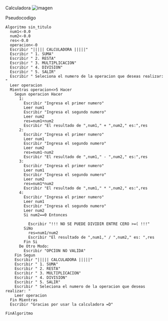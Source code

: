 Calculadora
![imagen](https://user-images.githubusercontent.com/111446113/188190984-f1c3bea2-725e-4c49-9352-2afbf70d1d6b.png)

Pseudocodigo

    Algoritmo sin_titulo
      num1<-0.0
      num2<-0.0
      res<-0.0
      operacion<-0
      Escribir "||||| CALCULADORA |||||"
      Escribir " 1. SUMA"
      Escribir " 2. RESTA"
      Escribir " 3. MULTIPLICACION"
      Escribir " 4. DIVISION"
      Escribir " 5. SALIR"
      Escribir " Seleciona el numero de la operacion que deseas realizar: "
      Leer operacion
      Mientras operacion<>5 Hacer
        Segun operacion Hacer
          1:
            Escribir "Ingresa el primer numero"
            Leer num1
            Escribir "Ingresa el segundo numero"
            Leer num2
            res=num1+num2
            Escribir "El resultado de ",num1," + ",num2," es:",res
          2:
            Escribir "Ingresa el primer numero"
            Leer num1
            Escribir "Ingresa el segundo numero"
            Leer num2
            res=num1-num2
            Escribir "El resultado de ",num1," - ",num2," es:",res
          3:
            Escribir "Ingresa el primer numero"
            Leer num1
            Escribir "Ingresa el segundo numero"
            Leer num2
            res=num1*num2
            Escribir "El resultado de ",num1," * ",num2," es:",res
          4:
            Escribir "Ingresa el primer numero"
            Leer num1
            Escribir "Ingresa el segundo numero"
            Leer num2
            Si num2==0 Entonces

              Escribir "!!! NO SE PUEDE DIVIDIR ENTRE CERO >=( !!!"
            SiNo
              res=num1/num2
              Escribir "El resultado de ",num1," / ",num2," es: ",res
            Fin Si
          De Otro Modo:
            Escribir "OPCION NO VALIDA"
        Fin Segun
        Escribir "||||| CALCULADORA |||||"
        Escribir " 1. SUMA"
        Escribir " 2. RESTA"
        Escribir " 3. MULTIPLICACION"
        Escribir " 4. DIVISION"
        Escribir " 5. SALIR"
        Escribir " Seleciona el numero de la operacion que deseas realizar: "
        Leer operacion
      Fin Mientras
      Escribir "Gracias por usar la calculadora =D"

    FinAlgoritmo
